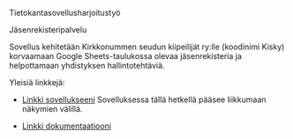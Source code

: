 Tietokantasovellusharjoitustyö

Jäsenrekisteripalvelu

Sovellus kehitetään Kirkkonummen seudun kiipeilijät ry:lle (koodinimi Kisky) korvaamaan Google Sheets-taulukossa olevaa jäsenrekisteria ja helpottamaan yhdistyksen hallintotehtäviä.

Yleisiä linkkejä:

* [Linkki sovellukseeni](http://evly.users.cs.helsinki.fi/kisky/)
Sovelluksessa tällä hetkellä pääsee liikkumaan näkymien välillä.

* [Linkki dokumentaatiooni](https://docs.google.com/document/d/1jf1lrgJPD2W91Zcf93h8SzKI2unxPkn0C3lFbOkwTTA/edit?usp=sharing)


